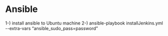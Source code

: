 # Ansible

1-) install ansible to Ubuntu machine
2-) ansible-playbook installJenkins.yml --extra-vars “ansible_sudo_pass=password”
